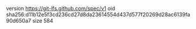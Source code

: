 version https://git-lfs.github.com/spec/v1
oid sha256:d11b12e5f3cd236cd27d8da23614554d437d577f20269d28ac6139fa90d650a7
size 584
